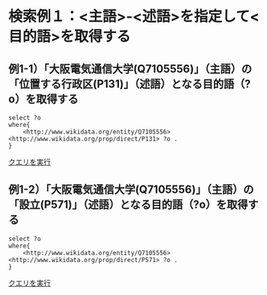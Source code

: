 # 検索例１：<主語>-<述語>を指定して<目的語>を取得する
## 例1-1）「大阪電気通信大学(Q7105556)」（主語）の「位置する行政区(P131)」（述語）となる目的語（?o）を取得する　
```
select ?o
where{
    <http://www.wikidata.org/entity/Q7105556>  <http://www.wikidata.org/prop/direct/P131> ?o .
}
```
[クエリを実行](https://w.wiki/aMq)

## 例1-2）「大阪電気通信大学(Q7105556)」（主語）の「設立(P571)」（述語）となる目的語（?o）を取得する　
```
select ?o
where{
    <http://www.wikidata.org/entity/Q7105556>  <http://www.wikidata.org/prop/direct/P571> ?o .
}
```
[クエリを実行](https://w.wiki/aMs)

